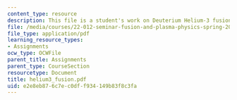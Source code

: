 ```yaml
---
content_type: resource
description: This file is a student's work on Deuterium Helium-3 fusion.
file: /media/courses/22-012-seminar-fusion-and-plasma-physics-spring-2006/e2e8eb876c7ec0dff934149b83f8c3fa_helium3_fusion.pdf
file_type: application/pdf
learning_resource_types:
- Assignments
ocw_type: OCWFile
parent_title: Assignments
parent_type: CourseSection
resourcetype: Document
title: helium3_fusion.pdf
uid: e2e8eb87-6c7e-c0df-f934-149b83f8c3fa
---
```


